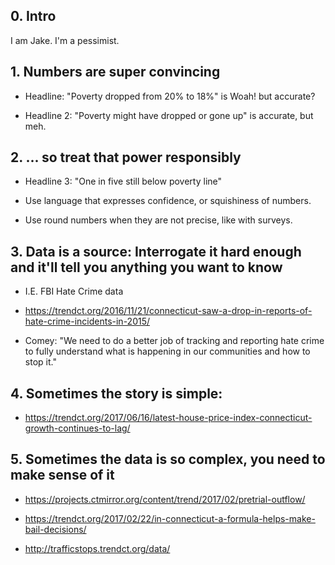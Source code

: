## 0. Intro

I am Jake. I'm a pessimist.

## 1. Numbers are super convincing

* Headline: "Poverty dropped from 20% to 18%" is Woah! but accurate? 

* Headline 2: "Poverty might have dropped or gone up" is accurate, but meh.

## 2. ... so treat that power responsibly

* Headline 3: "One in five still below poverty line"

* Use language that expresses confidence, or squishiness of numbers.

* Use round numbers when they are not precise, like with surveys.

## 3. Data is a source: Interrogate it hard enough and it'll tell you anything you want to know

* I.E. FBI Hate Crime data

* https://trendct.org/2016/11/21/connecticut-saw-a-drop-in-reports-of-hate-crime-incidents-in-2015/

* Comey: "We need to do a better job of tracking and reporting hate crime to fully understand what is happening in our communities and how to stop it."

## 4. Sometimes the story is simple:

* https://trendct.org/2017/06/16/latest-house-price-index-connecticut-growth-continues-to-lag/

## 5. Sometimes the data is so complex, you need to make sense of it

* https://projects.ctmirror.org/content/trend/2017/02/pretrial-outflow/

* https://trendct.org/2017/02/22/in-connecticut-a-formula-helps-make-bail-decisions/

* http://trafficstops.trendct.org/data/

